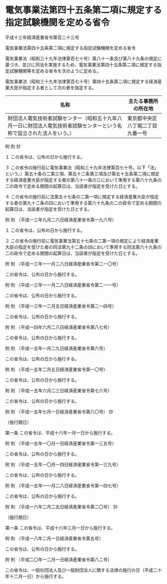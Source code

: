 # 電気事業法第四十五条第二項に規定する指定試験機関を定める省令

平成十三年経済産業省令第百二十三号

電気事業法第四十五条第二項に規定する指定試験機関を定める省令

電気事業法（昭和三十九年法律第百七十号）第八十一条及び第八十九条の規定に基づき、並びに同法を実施するため、電気事業法第四十五条第二項に規定する指定試験機関等を定める省令を次のように定める。

電気事業法（昭和三十九年法律第百七十号）第四十五条第二項に規定する経済産業大臣が指定する者として次の者を指定する。

名称 | 主たる事務所の所在地  
---|---  
財団法人電気技術者試験センター（昭和五十九年八月一日に財団法人電気技術者試験センターという名称で設立された法人をいう。） | 東京都中央区八丁堀二丁目九番一号  
  
附 則 抄

１ この省令は、公布の日から施行する。

３ この省令の施行前に電気事業法（昭和三十九年法律第百七十号。以下「法」という。）第五十条の二第三項、第五十二条第三項及び第五十五条第二項に規定する経済産業大臣が指定する者の第八十一条の三において準用する第六十九条の二の政令で定める期間の起算日は、当該者が指定を受けた日とする。

４ この省令の施行前に法第五十七条の二第一項に規定する経済産業大臣が指定する者の第九十二条の四において準用する第六十九条の二の政令で定める期間の起算日は、当該者が指定を受けた日とする。

附 則 （平成一三年九月二六日経済産業省令第一九六号）

１ この省令は、公布の日から施行する。

２ この省令の施行前に電気事業法第五十七条の二第一項の規定により経済産業大臣の指定を受けた者の同法第九十二条の四において準用する同法第六十九条の二の政令で定める期間の起算日は、当該者が指定を受けた日とする。

附 則 （平成一三年一一月二八日経済産業省令第二一〇号）

この省令は、公布の日から施行する。

附 則 （平成一三年一一月二八日経済産業省令第二一一号）

この省令は、公布の日から施行する。

附 則 （平成一三年一二月五日経済産業省令第二一四号）

この省令は、公布の日から施行する。

附 則 （平成一四年六月二八日経済産業省令第八七号）

この省令は、公布の日から施行する。

附 則 （平成一五年一月二九日経済産業省令第六号）

この省令は、公布の日から施行する。

附 則 （平成一五年二月五日経済産業省令第一〇号）

この省令は、公布の日から施行する。

附 則 （平成一五年六月二三日経済産業省令第七六号）

この省令は、公布の日から施行する。

附 則 （平成一五年七月一日経済産業省令第八〇号） 抄

（施行期日）

第一条 この省令は、平成十六年一月一日から施行する。

附 則 （平成一五年一〇月一日経済産業省令第一三五号）

この省令は、公布の日から施行する。

附 則 （平成一五年一〇月一四日経済産業省令第一三九号）

この省令は、公布の日から施行する。

附 則 （平成一五年一一月二八日経済産業省令第一四七号）

この省令は、公布の日から施行する。

附 則 （平成一六年二月二五日経済産業省令第二〇号） 抄

（施行期日）

第一条 この省令は、平成十六年三月一日から施行する。

附 則 （平成一八年二月一日経済産業省令第五号）

この省令は、公布の日から施行する。

附 則 （平成二〇年一二月一日経済産業省令第八二号）

この省令は、一般社団法人及び一般財団法人に関する法律の施行の日（平成二十年十二月一日）から施行する。
